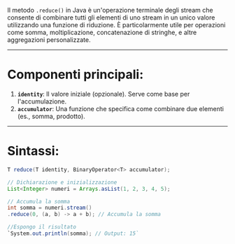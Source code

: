 Il metodo `.reduce()` in Java è un'operazione terminale degli stream che consente di combinare tutti gli elementi di uno stream in un unico valore utilizzando una funzione di riduzione. È particolarmente utile per operazioni come somma, moltiplicazione, concatenazione di stringhe, e altre aggregazioni personalizzate.

---

# **Componenti principali:**
1. **`identity`**: Il valore iniziale (opzionale). Serve come base per l'accumulazione.
2.  **`accumulator`**: Una funzione che specifica come combinare due elementi (es., somma, prodotto).

---

# **Sintassi:**
````java
T reduce(T identity, BinaryOperator<T> accumulator);
````

````java
// Dichiarazione e inizializzazione
List<Integer> numeri = Arrays.asList(1, 2, 3, 4, 5);
````

````java
// Accumula la somma
int somma = numeri.stream() 
.reduce(0, (a, b) -> a + b); // Accumula la somma
````

````java
//Espongo il risultato
`System.out.println(somma); // Output: 15`
````
